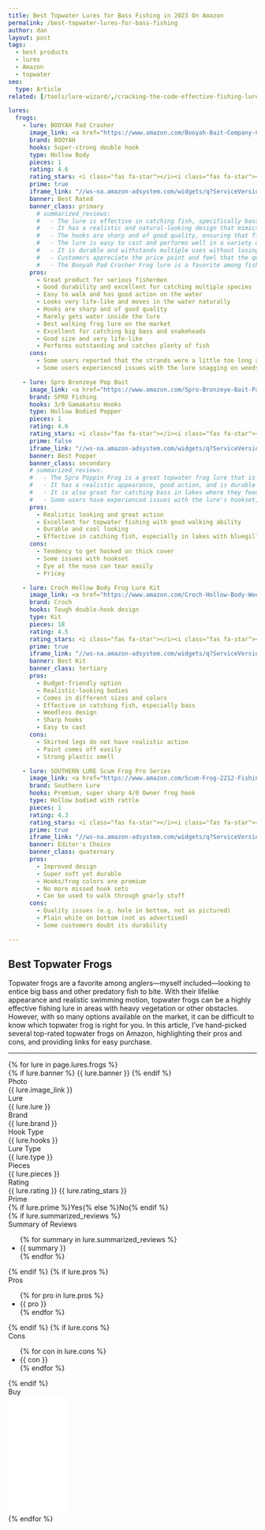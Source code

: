 ```yaml
---
title: Best Topwater Lures for Bass Fishing in 2023 On Amazon
permalink: /best-topwater-lures-for-bass-fishing
author: dan
layout: post
tags:
  - best products
  - lures
  - Amazon
  - topwater
seo:
  type: Article
related: [/tools/lure-wizard/,/cracking-the-code-effective-fishing-lures-for-heavily-pressured-bass,/5-bank-fishing-tips/,]

lures:
  frogs:
    - lure: BOOYAH Pad Crasher
      image_link: <a href="https://www.amazon.com/Booyah-Bait-Company-Crasher-Fishing/dp/B00631HOFY?crid=10QE4CJGRA28C&keywords=topwater%2Bhollow%2Bbody%2Bfor%2Bbass%2Bfishing&qid=1681253957&sprefix=topwater%2Bhollow%2Bbody%2Bfor%2Bbass%2Bfishing%2Caps%2C107&sr=8-9&th=1&linkCode=li2&tag=afishingaddict-20&linkId=7771b78c59eb08324b4020bc094fc1f0&language=en_US&ref_=as_li_ss_il" target="_blank"><img border="0" src="//ws-na.amazon-adsystem.com/widgets/q?_encoding=UTF8&ASIN=B00631HOFY&Format=_SL160_&ID=AsinImage&MarketPlace=US&ServiceVersion=20070822&WS=1&tag=afishingaddict-20&language=en_US" ></a><img src="https://ir-na.amazon-adsystem.com/e/ir?t=afishingaddict-20&language=en_US&l=li2&o=1&a=B00631HOFY" width="1" height="1" border="0" alt="" style="border:none !important; margin:0px !important;" />
      brand: BOOYAH
      hooks: Super-strong double hook
      type: Hollow Body
      pieces: 1
      rating: 4.6
      rating_stars: <i class="fas fa-star"></i><i class="fas fa-star"></i><i class="fas fa-star"></i><i class="fas fa-star"></i><i class="fas fa-star-half"></i>
      prime: true
      iframe_link: "//ws-na.amazon-adsystem.com/widgets/q?ServiceVersion=20070822&OneJS=1&Operation=GetAdHtml&MarketPlace=US&source=ss&ref=as_ss_li_til&ad_type=product_link&tracking_id=afishingaddict-20&language=en_US&marketplace=amazon&region=US&placement=B00631HOFY&asins=B00631HOFY&linkId=541a68205c1a4389a4097f6e3e8e5755&show_border=true&link_opens_in_new_window=true"
      banner: Best Rated
      banner_class: primary
        # summarized_reviews:
        #   - The lure is effective in catching fish, specifically bass
        #   - It has a realistic and natural-looking design that mimics the movements of a frog, making it attractive to fish
        #   - The hooks are sharp and of good quality, ensuring that fish are hooked effectively
        #   - The lure is easy to cast and performs well in a variety of conditions, including in weed beds and lily pads
        #   - It is durable and withstands multiple uses without losing its effectiveness
        #   - Customers appreciate the price point and feel that the quality of the product is excellent for the cost
        #   - The Booyah Pad Crasher Frog lure is a favorite among fishing enthusiasts and is considered one of the best frog lures on the market
      pros:
        - Great product for serious fishermen
        - Good durability and excellent for catching multiple species
        - Easy to walk and has good action on the water
        - Looks very life-like and moves in the water naturally
        - Hooks are sharp and of good quality
        - Rarely gets water inside the lure
        - Best walking frog lure on the market
        - Excellent for catching big bass and snakeheads
        - Good size and very life-like
        - Performs outstanding and catches plenty of fish
      cons:
        - Some users reported that the strands were a little too long and bass missed the body of the lure
        - Some users experienced issues with the lure snagging on weeds or water plants

    - lure: Spro Bronzeye Pop Bait
      image_link: <a href="https://www.amazon.com/Spro-Bronzeye-Bait-Pack-Natural-Green/dp/B003GYAL5G?crid=10QE4CJGRA28C&keywords=topwater%2Bhollow%2Bbody%2Bfor%2Bbass%2Bfishing&qid=1681253957&sprefix=topwater%2Bhollow%2Bbody%2Bfor%2Bbass%2Bfishing%2Caps%2C107&sr=8-7&th=1&linkCode=li2&tag=afishingaddict-20&linkId=4450d3b8190021d5eac163b3ac470177&language=en_US&ref_=as_li_ss_il" target="_blank"><img border="0" src="//ws-na.amazon-adsystem.com/widgets/q?_encoding=UTF8&ASIN=B003GYAL5G&Format=_SL160_&ID=AsinImage&MarketPlace=US&ServiceVersion=20070822&WS=1&tag=afishingaddict-20&language=en_US" ></a><img src="https://ir-na.amazon-adsystem.com/e/ir?t=afishingaddict-20&language=en_US&l=li2&o=1&a=B003GYAL5G" width="1" height="1" border="0" alt="" style="border:none !important; margin:0px !important;" />
      brand: SPRO Fishing
      hooks: 3/0 Gamakatsu Hooks
      type: Hollow Bodied Popper
      pieces: 1
      rating: 4.6
      rating_stars: <i class="fas fa-star"></i><i class="fas fa-star"></i><i class="fas fa-star"></i><i class="fas fa-star"></i><i class="fas fa-star-half"></i>
      prime: false
      iframe_link: "//ws-na.amazon-adsystem.com/widgets/q?ServiceVersion=20070822&OneJS=1&Operation=GetAdHtml&MarketPlace=US&source=ss&ref=as_ss_li_til&ad_type=product_link&tracking_id=afishingaddict-20&language=en_US&marketplace=amazon&region=US&placement=B003GYAL5G&asins=B003GYAL5G&linkId=193753376fc9c175dde2e1623b7b120b&show_border=true&link_opens_in_new_window=true"
      banner: Best Popper
      banner_class: secondary
      # summarized_reviews:
      #   - The Spro Poppin Frog is a great topwater frog lure that is highly recommended by anglers
      #   - It has a realistic appearance, good action, and is durable
      #   - It is also great for catching bass in lakes where they feed on bluegill or panfish
      #   - Some users have experienced issues with the lure's hookset, but it is still a popular choice among tournament bass fishermen
      pros:
        - Realistic looking and great action
        - Excellent for topwater fishing with good walking ability
        - Durable and cool looking
        - Effective in catching fish, especially in lakes with bluegill or panfish
      cons:
        - Tendency to get hooked on thick cover
        - Some issues with hookset
        - Eye at the nose can tear easily
        - Pricey

    - lure: Croch Hollow Body Frog Lure Kit
      image_link: <a href="https://www.amazon.com/Croch-Hollow-Body-Weedless-Topwater/dp/B073PW4FMT?crid=10QE4CJGRA28C&keywords=topwater+hollow+body+for+bass+fishing&qid=1681253957&sprefix=topwater+hollow+body+for+bass+fishing%2Caps%2C107&sr=8-25&linkCode=li2&tag=afishingaddict-20&linkId=747a30387e441ef47669ddd07e02e38d&language=en_US&ref_=as_li_ss_il" target="_blank"><img border="0" src="//ws-na.amazon-adsystem.com/widgets/q?_encoding=UTF8&ASIN=B073PW4FMT&Format=_SL160_&ID=AsinImage&MarketPlace=US&ServiceVersion=20070822&WS=1&tag=afishingaddict-20&language=en_US" ></a><img src="https://ir-na.amazon-adsystem.com/e/ir?t=afishingaddict-20&language=en_US&l=li2&o=1&a=B073PW4FMT" width="1" height="1" border="0" alt="" style="border:none !important; margin:0px !important;" />
      brand: Croch
      hooks: Tough double-hook design
      type: Kit
      pieces: 18
      rating: 4.5
      rating_stars: <i class="fas fa-star"></i><i class="fas fa-star"></i><i class="fas fa-star"></i><i class="fas fa-star"></i><i class="fas fa-star-half"></i>
      prime: true
      iframe_link: "//ws-na.amazon-adsystem.com/widgets/q?ServiceVersion=20070822&OneJS=1&Operation=GetAdHtml&MarketPlace=US&source=ss&ref=as_ss_li_til&ad_type=product_link&tracking_id=afishingaddict-20&language=en_US&marketplace=amazon&region=US&placement=B073PW4FMT&asins=B073PW4FMT&linkId=5bcd54c1adb5f1a88b8f923460391e7c&show_border=true&link_opens_in_new_window=true"
      banner: Best Kit
      banner_class: tertiary
      pros:
        - Budget-friendly option
        - Realistic-looking bodies
        - Comes in different sizes and colors
        - Effective in catching fish, especially bass
        - Weedless design
        - Sharp hooks
        - Easy to cast
      cons:
        - Skirted legs do not have realistic action
        - Paint comes off easily
        - Strong plastic smell

    - lure: SOUTHERN LURE Scum Frog Pro Series
      image_link: <a href="https://www.amazon.com/Scum-Frog-2212-Fishing-Equipment/dp/B01M0K16P5?crid=V14WU8OOUIIK&keywords=scum%2Bfrog&qid=1681310332&sprefix=scum%2Bfrog%2Caps%2C133&sr=8-8&th=1&linkCode=li2&tag=afishingaddict-20&linkId=f7057721c9ca6da3befb6361d0d5769b&language=en_US&ref_=as_li_ss_il" target="_blank"><img border="0" src="//ws-na.amazon-adsystem.com/widgets/q?_encoding=UTF8&ASIN=B01M0K16P5&Format=_SL160_&ID=AsinImage&MarketPlace=US&ServiceVersion=20070822&WS=1&tag=afishingaddict-20&language=en_US" ></a><img src="https://ir-na.amazon-adsystem.com/e/ir?t=afishingaddict-20&language=en_US&l=li2&o=1&a=B01M0K16P5" width="1" height="1" border="0" alt="" style="border:none !important; margin:0px !important;" />
      brand: Southern Lure
      hooks: Premium, super sharp 4/0 Owner frog hook
      type: Hollow bodied with rattle
      pieces: 1
      rating: 4.3
      rating_stars: <i class="fas fa-star"></i><i class="fas fa-star"></i><i class="fas fa-star"></i><i class="fas fa-star"></i><i class="fas fa-star-half"></i>
      prime: true
      iframe_link: "//ws-na.amazon-adsystem.com/widgets/q?ServiceVersion=20070822&OneJS=1&Operation=GetAdHtml&MarketPlace=US&source=ss&ref=as_ss_li_til&ad_type=product_link&tracking_id=afishingaddict-20&language=en_US&marketplace=amazon&region=US&placement=B01M0K16P5&asins=B01M0K16P5&linkId=58bc6e4914e4cbbb6360d70513b071c9&show_border=true&link_opens_in_new_window=true"
      banner: Editor's Choice
      banner_class: quaternary
      pros:
        - Improved design
        - Super soft yet durable
        - Hooks/frog colors are premium
        - No more missed hook sets
        - Can be used to walk through gnarly stuff
      cons:
        - Quality issues (e.g. hole in bottom, not as pictured)
        - Plain white on bottom (not as advertised)
        - Some customers doubt its durability

---
```


## Best Topwater Frogs

Topwater frogs are a favorite among anglers&mdash;myself included&mdash;looking to entice big bass and other predatory fish to bite. With their lifelike appearance and realistic swimming motion, topwater frogs can be a highly effective fishing lure in areas with heavy vegetation or other obstacles. However, with so many options available on the market, it can be difficult to know which topwater frog is right for you. In this article, I've hand-picked several top-rated topwater frogs on Amazon, highlighting their pros and cons, and providing links for easy purchase.

<hr/>
{% for lure in page.lures.frogs %}
<div class="comparison-table">
  {% if lure.banner %}
  <span class="banner {{ lure.banner_class }}">{{ lure.banner }}</span>
  {% endif %}
  <div class="row">
    <div class="head">Photo</div>
    <div class="data">{{ lure.image_link }}</div>
  </div>
  <div class="row">
    <div class="head">Lure</div>
    <div class="data">{{ lure.lure }}</div>
  </div>
  <div class="row">
    <div class="head">Brand</div>
    <div class="data">{{ lure.brand }}</div>
  </div>
  <div class="row">
    <div class="head">Hook Type</div>
    <div class="data">{{ lure.hooks }}</div>
  </div>
  <div class="row">
    <div class="head">Lure Type</div>
    <div class="data">{{ lure.type }}</div>
  </div>
  <div class="row">
    <div class="head">Pieces</div>
    <div class="data">{{ lure.pieces }}</div>
  </div>
  <div class="row">
    <div class="head">Rating</div>
    <div class="data">{{ lure.rating }} {{ lure.rating_stars }}</div>
  </div>
  <div class="row">
    <div class="head">Prime</div>
    <div class="data">{% if lure.prime %}Yes{% else %}No{% endif %}</div>
  </div>
  {% if lure.summarized_reviews %}
  <div class="row">
    <div class="head">Summary of Reviews</div>
    <div class="data">
      <ul>
        {% for summary in lure.summarized_reviews %}
        <li>{{ summary }}</li>
        {% endfor %}
      </ul>
    </div>
  </div>
  {% endif %}
  {% if lure.pros %}
  <div class="row">
    <div class="head">Pros</div>
    <div class="data">
      <ul>
        {% for pro in lure.pros %}
        <li>{{ pro }}</li>
        {% endfor %}
      </ul>
    </div>
  </div>
  {% endif %}
  {% if lure.cons %}
  <div class="row">
    <div class="head">Cons</div>
    <div class="data">
      <ul>
        {% for con in lure.cons %}
        <li>{{ con }}</li>
        {% endfor %}
      </ul>
    </div>
  </div>
  {% endif %}
  <div class="row">
    <div class="head">Buy</div>
    <div class="data"><iframe sandbox="allow-popups allow-scripts allow-modals allow-forms allow-same-origin" style="width:120px;height:240px;" marginwidth="0" marginheight="0" scrolling="no" frameborder="0" src="{{ lure.iframe_link }}"></iframe></div>
  </div>
</div>
{% endfor %}
